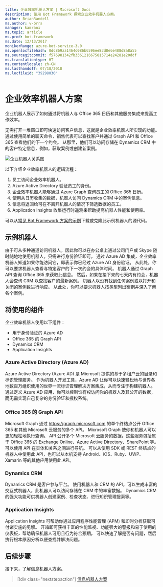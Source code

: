 ```yaml
---
title: 企业效率机器人方案 | Microsoft Docs
description: 使用 Bot Framework 探索企业效率机器人方案。
author: BrianRandell
ms.author: v-brra
manager: kamrani
ms.topic: article
ms.prod: bot-framework
ms.date: 12/13/2017
monikerRange: azure-bot-service-3.0
ms.openlocfilehash: 0dc869aa1464c086b6596ee83d8e6e488d8a8a55
ms.sourcegitcommit: f576981342fb3361216675815714e24281e20ddf
ms.translationtype: HT
ms.contentlocale: zh-CN
ms.lasthandoff: 07/18/2018
ms.locfileid: "39298030"
---
```

# <a name="enterprise-productivity-bot-scenario"></a>企业效率机器人方案
企业机器人展示了如何通过将机器人与 Office 365 日历和其他服务集成来提高工作效率。

无需打开一堆窗口即可快速访问客户信息，这就是企业效率机器人所实现的功能。 通过使用简单的聊天命令，销售代表可以查找客户并通过 Graph API 和 Office 365 查看他们的下一个约会。 从那里，他们可以访问存储在 Dynamics CRM 中的客户特定信息，例如，获取案例或创建新案例。

![企业机器人关系图](~/media/scenarios/bot-service-scenario-enterprise-bot.png)

以下介绍企业效率机器人的逻辑流程：

1. 员工访问企业效率机器人。
2. Azure Active Directory 验证员工的身份。
3. 企业效率机器人能够通过 Azure Graph 查询员工的 Office 365 日历。
4. 使用从日历收集的数据，机器人访问 Dynamics CRM 中的案例信息。
5. 信息将返回给可在不离开机器人的情况下筛选数据的员工。
6. Application Insights 收集运行时遥测来帮助提高机器人性能和使用率。

可以从[常见 Bot Framework 方案的示例](https://aka.ms/bot/scenarios)下载或克隆此示例机器人的源代码。

## <a name="sample-bot"></a>示例机器人
由于可从多种通道访问机器人，因此你可以在办公桌上通过公司门户或 Skype 随时随地地使用机器人，只需进行身份验证即可。 通过 Azure AD 集成，企业效率机器人知道如果你能访问它，即表示你已经过 Azure AD 身份验证。 从此处，你可以要求机器人查看与特定客户的下一次约会的具体时间。 机器人通过 Graph API 查询 Office 365 来获取此信息。 然后，如果在接下来的七天内有约会，机器人会查询 CRM 以查找客户的最新案例。 机器人以没有找到任何案例或以打开和关闭的案例数进行响应。 从此处，你可以要求机器人按类型列出案例并深入了解各个案例。

## <a name="components-youll-use"></a>将使用的组件
企业效率机器人使用以下组件：
-   用于身份验证的 Azure AD
-   Office 365 的 Graph API
-   Dynamics CRM
-   Application Insights

### <a name="azure-active-directory-azure-ad"></a>Azure Active Directory (Azure AD)
Azure Active Directory (Azure AD) 是 Microsoft 提供的基于多租户云的目录和标识管理服务。 作为机器人开发工具，Azure AD 让你可以快速轻松地与世界各地数百万组织使用的世界一流标识管理解决方案集成，从而专注于构建机器人。 通过定义 Azure AD 应用，你可以控制谁有权访问你的机器人及其公开的数据，而无需实现自己复杂的身份验证和授权系统。

### <a name="graph-api-to-office-365"></a>Office 365 的 Graph API
Microsoft Graph 通过 https://graph.microsoft.com 的单个终结点公开 Office 365 和其他 Microsoft 云服务的多个 API。 Microsoft Graph 使你和机器人可以更加轻松地执行查询。 API 公开多个 Microsoft 云服务的数据，这些服务包括属于 Office 365 的 Exchange Online、Azure Active Directory、SharePoint 等。 可以使用 API 在实体和关系之间进行导航。 可以从使用 SDK 或 REST 终结点的机器人中使用此 API，也可以从本机支持 Android、iOS、Ruby、UWP、Xamarin 等的其他应用使用此 API。

### <a name="dynamics-crm"></a>Dynamics CRM
Dynamics CRM 是客户参与平台。 使用机器人和 CRM 的 API，可以生成丰富的交互式机器人，此机器人可以访问存储在 CRM 中的丰富数据。 Dynamics CRM 的强大功能可供机器人创建案例、检查状态、进行知识管理搜索等。

### <a name="application-insights"></a>Application Insights
Application Insights 可帮助你通过应用程序性能管理 (APM) 和即时分析获取可付诸实施的见解。 开箱即可获得丰富的性能监视、功能强大的警报和易于使用的仪表板，帮助确保机器人可用且行为符合预期。 可以快速了解是否有问题，然后执行根本原因分析以便查找并解决问题。

## <a name="next-steps"></a>后续步骤
接下来，了解信息机器人方案。

> [!div class="nextstepaction"]
> [信息机器人方案](bot-service-scenario-informational.md)
